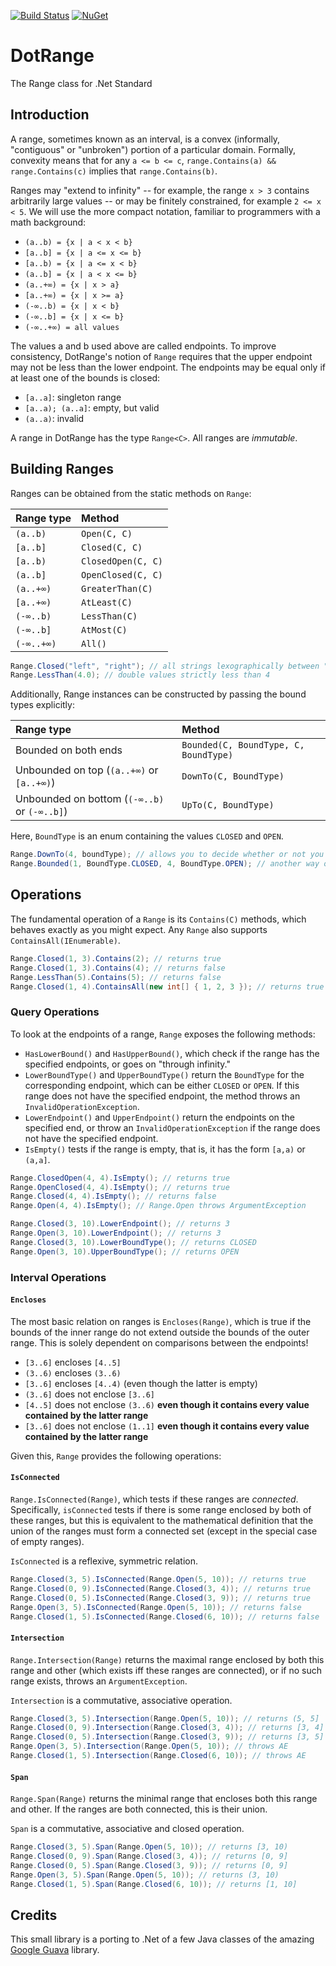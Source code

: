 [![Build Status](https://travis-ci.org/paolofulgoni/DotRange.svg?branch=master)](https://travis-ci.org/paolofulgoni/DotRange) [![NuGet](https://img.shields.io/nuget/v/DotRange.svg)](https://www.nuget.org/packages/DotRange)

# DotRange

The Range class for .Net Standard

## Introduction

A range, sometimes known as an interval, is a convex (informally, "contiguous"
or "unbroken") portion of a particular domain. Formally, convexity means that
for any `a <= b <= c`, `range.Contains(a) && range.Contains(c)` implies that
`range.Contains(b)`.

Ranges may "extend to infinity" -- for example, the range `x > 3` contains
arbitrarily large values -- or may be finitely constrained, for example `2 <= x
< 5`. We will use the more compact notation, familiar to programmers with a math
background:

*   `(a..b) = {x | a < x < b}`
*   `[a..b] = {x | a <= x <= b}`
*   `[a..b) = {x | a <= x < b}`
*   `(a..b] = {x | a < x <= b}`
*   `(a..+∞) = {x | x > a}`
*   `[a..+∞) = {x | x >= a}`
*   `(-∞..b) = {x | x < b}`
*   `(-∞..b] = {x | x <= b}`
*   `(-∞..+∞) = all values`

The values a and b used above are called endpoints. To improve consistency,
DotRange's notion of `Range` requires that the upper endpoint may not be less than
the lower endpoint. The endpoints may be equal only if at least one of the
bounds is closed:

*   `[a..a]`: singleton range
*   `[a..a); (a..a]`: empty, but valid
*   `(a..a)`: invalid

A range in DotRange has the type `Range<C>`. All ranges are *immutable*.

## Building Ranges

Ranges can be obtained from the static methods on `Range`:

Range type | Method
:--------- | :-------------------
`(a..b)`   | `Open(C, C)`
`[a..b]`   | `Closed(C, C)`
`[a..b)`   | `ClosedOpen(C, C)`
`(a..b]`   | `OpenClosed(C, C)`
`(a..+∞)`  | `GreaterThan(C)`
`[a..+∞)`  | `AtLeast(C)`
`(-∞..b)`  | `LessThan(C)`
`(-∞..b]`  | `AtMost(C)`
`(-∞..+∞)` | `All()`

```cs
Range.Closed("left", "right"); // all strings lexographically between "left" and "right" inclusive
Range.LessThan(4.0); // double values strictly less than 4
```

Additionally, Range instances can be constructed by passing the bound types
explicitly:

Range type                                   | Method
:------------------------------------------- | :-----
Bounded on both ends                         | `Bounded(C, BoundType, C, BoundType)`
Unbounded on top (`(a..+∞)` or `[a..+∞)`)    | `DownTo(C, BoundType)`
Unbounded on bottom (`(-∞..b)` or `(-∞..b]`) | `UpTo(C, BoundType)`

Here, `BoundType` is an enum containing the values `CLOSED` and `OPEN`.

```cs
Range.DownTo(4, boundType); // allows you to decide whether or not you want to include 4
Range.Bounded(1, BoundType.CLOSED, 4, BoundType.OPEN); // another way of writing Range.ClosedOpen(1, 4)
```

## Operations

The fundamental operation of a `Range` is its `Contains(C)` methods, which
behaves exactly as you might expect. Any `Range` also supports 
`ContainsAll(IEnumerable)`.

```cs
Range.Closed(1, 3).Contains(2); // returns true
Range.Closed(1, 3).Contains(4); // returns false
Range.LessThan(5).Contains(5); // returns false
Range.Closed(1, 4).ContainsAll(new int[] { 1, 2, 3 }); // returns true
```

### Query Operations

To look at the endpoints of a range, `Range` exposes the following methods:

*   `HasLowerBound()` and `HasUpperBound()`, which check if the range has
    the specified endpoints, or goes on "through infinity."
*   `LowerBoundType()` and `UpperBoundType()` return the `BoundType` for the
    corresponding endpoint, which can be either `CLOSED` or `OPEN`. If this
    range does not have the specified endpoint, the method throws an
    `InvalidOperationException`.
*   `LowerEndpoint()` and `UpperEndpoint()` return the endpoints on the
    specified end, or throw an `InvalidOperationException` if the range does not
    have the specified endpoint.
*   `IsEmpty()` tests if the range is empty, that is, it has the form `[a,a)`
    or `(a,a]`.

```cs
Range.ClosedOpen(4, 4).IsEmpty(); // returns true
Range.OpenClosed(4, 4).IsEmpty(); // returns true
Range.Closed(4, 4).IsEmpty(); // returns false
Range.Open(4, 4).IsEmpty(); // Range.Open throws ArgumentException

Range.Closed(3, 10).LowerEndpoint(); // returns 3
Range.Open(3, 10).LowerEndpoint(); // returns 3
Range.Closed(3, 10).LowerBoundType(); // returns CLOSED
Range.Open(3, 10).UpperBoundType(); // returns OPEN
```

### Interval Operations

#### `Encloses`

The most basic relation on ranges is `Encloses(Range)`, which is true if the
bounds of the inner range do not extend outside the bounds of the outer range.
This is solely dependent on comparisons between the endpoints!

*   `[3..6]` encloses `[4..5]`
*   `(3..6)` encloses `(3..6)`
*   `[3..6]` encloses `[4..4)` (even though the latter is empty)
*   `(3..6]` does not enclose `[3..6]`
*   `[4..5]` does not enclose `(3..6)` **even though it contains every value
    contained by the latter range**
*   `[3..6]` does not enclose `(1..1]` **even though it contains every value
    contained by the latter range**

Given this, `Range` provides the following operations:

#### `IsConnected`

`Range.IsConnected(Range)`, which tests if these ranges are *connected*.
Specifically, `isConnected` tests if there is some range enclosed by both of
these ranges, but this is equivalent to the mathematical definition that the
union of the ranges must form a connected set (except in the special case of
empty ranges).

`IsConnected` is a reflexive, symmetric relation.

```cs
Range.Closed(3, 5).IsConnected(Range.Open(5, 10)); // returns true
Range.Closed(0, 9).IsConnected(Range.Closed(3, 4)); // returns true
Range.Closed(0, 5).IsConnected(Range.Closed(3, 9)); // returns true
Range.Open(3, 5).IsConnected(Range.Open(5, 10)); // returns false
Range.Closed(1, 5).IsConnected(Range.Closed(6, 10)); // returns false
```

#### `Intersection`

`Range.Intersection(Range)` returns the maximal range enclosed by both this
range and other (which exists iff these ranges are connected), or if no such
range exists, throws an `ArgumentException`.

`Intersection` is a commutative, associative operation.

```cs
Range.Closed(3, 5).Intersection(Range.Open(5, 10)); // returns (5, 5]
Range.Closed(0, 9).Intersection(Range.Closed(3, 4)); // returns [3, 4]
Range.Closed(0, 5).Intersection(Range.Closed(3, 9)); // returns [3, 5]
Range.Open(3, 5).Intersection(Range.Open(5, 10)); // throws AE
Range.Closed(1, 5).Intersection(Range.Closed(6, 10)); // throws AE
```

#### `Span`

`Range.Span(Range)` returns the minimal range that encloses both this range
and other. If the ranges are both connected, this is their union.

`Span` is a commutative, associative and closed operation.

```cs
Range.Closed(3, 5).Span(Range.Open(5, 10)); // returns [3, 10)
Range.Closed(0, 9).Span(Range.Closed(3, 4)); // returns [0, 9]
Range.Closed(0, 5).Span(Range.Closed(3, 9)); // returns [0, 9]
Range.Open(3, 5).Span(Range.Open(5, 10)); // returns (3, 10)
Range.Closed(1, 5).Span(Range.Closed(6, 10)); // returns [1, 10]
```

## Credits

This small library is a porting to .Net of a few Java classes of the amazing
[Google Guava](https://github.com/google/guava) library.
